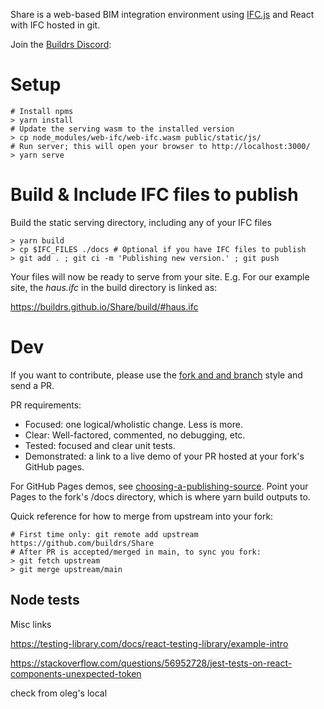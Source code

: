Share is a web-based BIM integration environment using [IFC.js](https://github.com/IFCjs/web-ifc-viewer) and React with IFC hosted in git.

Join the [Buildrs Discord](https://discord.com/channels/853953158560743424/853953158560743429):


# Setup

```
# Install npms
> yarn install
# Update the serving wasm to the installed version
> cp node_modules/web-ifc/web-ifc.wasm public/static/js/
# Run server; this will open your browser to http://localhost:3000/
> yarn serve
```

# Build & Include IFC files to publish

Build the static serving directory, including any of your IFC files

```
> yarn build
> cp $IFC_FILES ./docs # Optional if you have IFC files to publish
> git add . ; git ci -m 'Publishing new version.' ; git push
```

Your files will now be ready to serve from your site. E.g. For our example site, the _haus.ifc_ in the build directory is linked as:

https://buildrs.github.io/Share/build/#haus.ifc

# Dev

If you want to contribute, please use the [fork and and branch](https://blog.scottlowe.org/2015/01/27/using-fork-branch-git-workflow/) style and send a PR.

PR requirements:
 - Focused: one logical/wholistic change.  Less is more.
 - Clear: Well-factored, commented, no debugging, etc.
 - Tested: focused and clear unit tests.
 - Demonstrated: a link to a live demo of your PR hosted at your fork's GitHub pages.

For GitHub Pages demos, see [choosing-a-publishing-source](https://docs.github.com/en/pages/getting-started-with-github-pages/configuring-a-publishing-source-for-your-github-pages-site#choosing-a-publishing-source).  Point your Pages to the fork's /docs directory, which is where yarn build outputs to.

Quick reference for how to merge from upstream into your fork:

```
# First time only: git remote add upstream https://github.com/buildrs/Share
# After PR is accepted/merged in main, to sync you fork:
> git fetch upstream
> git merge upstream/main
```


## Node tests

Misc links

https://testing-library.com/docs/react-testing-library/example-intro

https://stackoverflow.com/questions/56952728/jest-tests-on-react-components-unexpected-token

check from oleg's local
